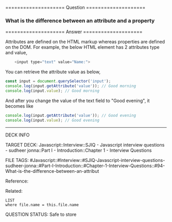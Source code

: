 ==================== Question ====================  

### What is the difference between an attribute and a property  

==================== Answer ====================  

Attributes are defined on the HTML markup whereas properties are defined on the
DOM. For example, the below HTML element has 2 attributes type and value,

```javascript
    <input type="text" value="Name:">
```

You can retrieve the attribute value as below,

```javascript
const input = document.querySelector('input');
console.log(input.getAttribute('value')); // Good morning
console.log(input.value); // Good morning
```

And after you change the value of the text field to "Good evening", it becomes
like

```javascript
console.log(input.getAttribute('value')); // Good evening
console.log(input.value); // Good evening
```

---

DECK INFO

TARGET DECK: Javascript::Interview::SJIQ - Javascript interview questions -
sudheer jonna::Part I - Introduction::Chapter 1 - Interview Questions

FILE TAGS:
#Javascript::#Interview::#SJIQ-Javascript-interview-questions-sudheer-jonna::#Part-I-Introduction::#Chapter-1-Interview-Questions::#94-What-is-the-difference-between-an-attribut

Reference:

Related:

```dataview
LIST
where file.name = this.file.name
```

QUESTION STATUS: Safe to store
